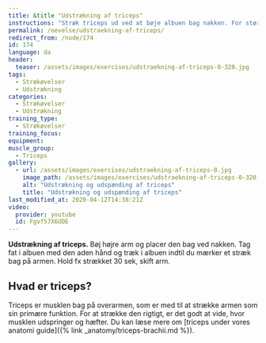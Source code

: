 ```yaml
---
title: &title "Udstrækning af triceps"
instructions: "Stræk triceps ud ved at bøje albuen bag nakken. For større stræk brug modsatte hånd som ekstra pres. Hold fx strækket 30 sek, skift arm."
permalink: /oevelse/udstraekning-af-triceps/
redirect_from: /node/174
id: 174
language: da
header:
  teaser: /assets/images/exercises/udstraekning-af-triceps-0-320.jpg
tags:
  - Strækøvelser
  - Udstrækning
categories:
  - Strækøvelser
  - Udstrækning
training_type: 
  - Strækøvelser
training_focus: 
equipment:
muscle_group:
  - Triceps
gallery:
  - url: /assets/images/exercises/udstraekning-af-triceps-0.jpg
    image_path: /assets/images/exercises/udstraekning-af-triceps-0-320.jpg
    alt: "Udstrækning og udspænding af triceps"
    title: "Udstrækning og udspænding af triceps"
last_modified_at: 2020-04-12T14:38:21Z
video:
  provider: youtube
  id: Fgvf57X6UDE
---
```


**Udstrækning af triceps.** Bøj højre arm og placer den bag ved nakken. Tag fat i albuen med den aden hånd og træk i albuen indtil du mærker et stræk bag på armen. Hold fx strækket 30 sek, skift arm.

## Hvad er triceps?

Triceps er musklen bag på overarmen, som er med til at strække armen som sin primære funktion. For at strække den rigtigt, er det godt at vide, hvor musklen udspringer og hæfter. Du kan læse mere om [triceps under vores anatomi guide]({% link _anatomy/triceps-brachii.md %}).
